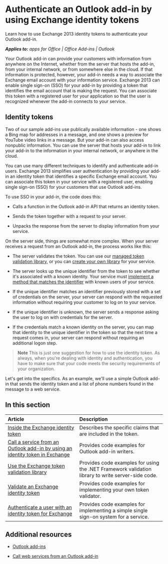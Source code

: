 
# Authenticate an Outlook add-in by using Exchange identity tokens
Learn how to use Exchange 2013 identity tokens to authenticate your Outlook add-in.

 _**Applies to:** apps for Office | Office Add-ins | Outlook_

Your Outlook add-in can provide your customers with information from anywhere on the Internet, whether from the server that hosts the add-in, from your internal network, or from somewhere else in the cloud. If that information is protected, however, your add-in needs a way to associate the Exchange email account with your information service. Exchange 2013 can enable single sign-on (SSO) for your add-in by providing a token that identifies the email account that is making the request. You can associate this token with a registered user for your application so that the user is recognized whenever the add-in connects to your service.

## Identity tokens
<a name="bk_identitytokens"> </a>

Two of our sample add-ins use publically available information - one shows a Bing map for addresses in a message, and one shows a preview for YouTube video links in a message. But your add-in can also access nonpublic information. You can use the server that hosts your add-in to link your add-in to the information in your internal network, or anywhere in the cloud.

You can use many different techniques to identify and authenticate add-in users. Exchange 2013 simplifies user authentication by providing your add-in an identity token that identifies a specific Exchange email account. You can associate this token in your service with a registered user, enabling single sign-on (SSO) for your customers that use Outlook add-ins. 

To use SSO in your add-in, the code does this:


- Calls a function in the Outlook add-in API that returns an identity token.
    
- Sends the token together with a request to your server.
    
- Unpacks the response from the server to display information from your service.
    
On the server side, things are somewhat more complex. When your server receives a request from an Outlook add-in, the process works like this:


- The server validates the token. You can use our [managed token validation library](http://msdn.microsoft.com/en-us/library/f7f4813a-3b2d-47bb-bf93-71b64620a56b%28Office.15%29.aspx), or you can [create your own library](http://msdn.microsoft.com/en-us/library/8503a3e8-458a-4a4e-9e95-65cd7bb1954d%28Office.15%29.aspx) for your service.
    
- The server looks up the unique identifier from the token to see whether it's associated with a known identity. Your service must [implement a method that matches the identifier](http://msdn.microsoft.com/en-us/library/bb28ca39-1780-4162-a899-7be5825beb8e%28Office.15%29.aspx) with known users of your service.
    
- If the unique identifier matches an identifier previously stored with a set of credentials on the server, your server can respond with the requested information without requiring your customer to log on to your service.
    
- If the unique identifier is unknown, the server sends a response asking the user to log on with credentials for the server.
    
- If the credentials match a known identity on the server, you can map that identity to the unique identifier in the token so that the next time a request comes in, your server can respond without requiring an additional logon step.
    

 > **Note**  This is just one suggestion for how to use the identity token. As always, when you're dealing with identity and authentication, you have to make sure that your code meets the security requirements of your organization.

Let's get into the specifics. As an example, we'll use a simple Outlook add-in that sends the identity token and a list of phone numbers found in the message to a web service. 


## In this section
<a name="bk_inthissection"> </a>



|**Article**|**Description**|
|:-----|:-----|
|[Inside the Exchange identity token](../outlook/authentication/inside-the-identity-token.md)|Describes the specific claims that are included in the token.|
|[Call a service from an Outlook add-in by using an identity token in Exchange](../outlook/authentication/call-a-service-by-using-an-identity-token.md)|Provides code examples for Outlook add-in writers.|
|[Use the Exchange token validation library](../outlook/authentication/use-the-token-validation-library.md)|Provides code examples for using the .NET Framework validation library to write server-side code.|
|[Validate an Exchange identity token](../outlook/authentication/validate-an-identity-token.md)|Provides code examples for implementing your own token validator.|
|[Authenticate a user with an identity token for Exchange](../outlook/authentication/authenticate-a-user-with-an-identity-token.md)|Provides code examples for implementing a simple single sign-on system for a service.|

## Additional resources
<a name="bk_additionalresources"> </a>


- [Outlook add-ins](../outlook/outlook-add-ins.md)
    
- [Call web services from an Outlook add-in](../outlook/web-services.md)
    


